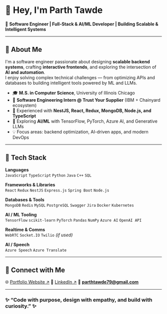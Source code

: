 # 👋 Hey, I'm Parth Tawde

🎯 **Software Engineer | Full-Stack & AI/ML Developer | Building Scalable & Intelligent Systems**

---

## 🚀 About Me

I'm a software engineer passionate about designing **scalable backend systems**, crafting **interactive frontends**, and exploring the intersection of **AI and automation**.  
I enjoy solving complex technical challenges — from optimizing APIs and databases to building intelligent tools powered by ML and LLMs.

- 🎓 **M.S. in Computer Science**, University of Illinois Chicago  
- 💼 **Software Engineering Intern @ Trust Your Supplier** (IBM + Chainyard ecosystem)  
- 🧩 Experienced with **NestJS, React, Redux, MongoDB, Node.js, and TypeScript**  
- 🤖 Exploring **AI/ML** with TensorFlow, PyTorch, Azure AI, and Generative LLMs  
- 💡 Focus areas: backend optimization, AI-driven apps, and modern DevOps

---

## 🧠 Tech Stack

**Languages**  
`JavaScript`  `TypeScript`  `Python`  `Java`  `C++`  `SQL`

**Frameworks & Libraries**  
`React`  `Redux`  `NestJS`  `Express.js`  `Spring Boot`  `Node.js`

**Databases & Tools**  
`MongoDB`  `Redis`  `MySQL`  `PostgreSQL`  `Swagger`  `Jira`  `Docker`  `Kubernetes`

**AI / ML Tooling**  
`TensorFlow`  `scikit-learn`  `PyTorch`  `Pandas`  `NumPy`  `Azure AI`  `OpenAI API`

**Realtime & Comms**  
`WebRTC`  `Socket.IO`  `Twilio` *(if used)*

**AI / Speech**  
`Azure Speech`  `Azure Translate`

---
## 🤝 Connect with Me
🌐 [Portfolio Website ↗](https://parthtawde.netlify.app)
💼 [LinkedIn ↗](https://www.linkedin.com/in/parth-tawde/)
📧 **parthtawde79@gmail.com**

---

### ✨ “Code with purpose, design with empathy, and build with curiosity.” ✨
